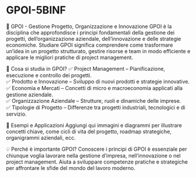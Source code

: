 # GPOI-5BINF
📌 GPOI - Gestione Progetto, Organizzazione e Innovazione
GPOI è la disciplina che approfondisce i principi fondamentali della gestione dei progetti, dell’organizzazione aziendale, dell’innovazione e delle strategie economiche. Studiare GPOI significa comprendere come trasformare un’idea in un progetto strutturato, gestire risorse e team in modo efficiente e applicare le migliori pratiche di project management.

📌 Cosa si studia in GPOI?
✅ Project Management – Pianificazione, esecuzione e controllo dei progetti.  
✅ Prodotto e Innovazione – Sviluppo di nuovi prodotti e strategie innovative.  
✅ Economia e Mercati – Concetti di micro e macroeconomia applicati alla gestione aziendale.  
✅ Organizzazione Aziendale – Strutture, ruoli e dinamiche delle imprese.  
✅ Tipologie di Progetto – Differenze tra progetti industriali, tecnologici e di servizio.
 
📸 Esempi e Applicazioni
Aggiungi qui immagini e diagrammi per illustrare concetti chiave, come cicli di vita del progetto, roadmap strategiche, organigrammi aziendali, ecc.

💡 Perché è importante GPOI?
Conoscere i principi di GPOI è essenziale per chiunque voglia lavorare nella gestione d’impresa, nell’innovazione o nel project management. Aiuta a sviluppare competenze pratiche e strategiche per affrontare le sfide del mondo del lavoro moderno.
